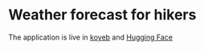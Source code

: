 # Weather forecast for hikers

The application is live in [koyeb](https://independent-francoise-freeletz-c8764fdc.koyeb.app/) and [Hugging Face](https://huggingface.co/spaces/mirix/weather_for_hikers)
